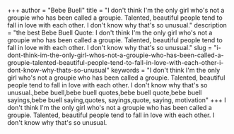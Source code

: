 +++
author = "Bebe Buell"
title = "I don't think I'm the only girl who's not a groupie who has been called a groupie. Talented, beautiful people tend to fall in love with each other. I don't know why that's so unusual."
description = "the best Bebe Buell Quote: I don't think I'm the only girl who's not a groupie who has been called a groupie. Talented, beautiful people tend to fall in love with each other. I don't know why that's so unusual."
slug = "i-dont-think-im-the-only-girl-whos-not-a-groupie-who-has-been-called-a-groupie-talented-beautiful-people-tend-to-fall-in-love-with-each-other-i-dont-know-why-thats-so-unusual"
keywords = "I don't think I'm the only girl who's not a groupie who has been called a groupie. Talented, beautiful people tend to fall in love with each other. I don't know why that's so unusual.,bebe buell,bebe buell quotes,bebe buell quote,bebe buell sayings,bebe buell saying,quotes, sayings,quote, saying, motivation"
+++
I don't think I'm the only girl who's not a groupie who has been called a groupie. Talented, beautiful people tend to fall in love with each other. I don't know why that's so unusual.
